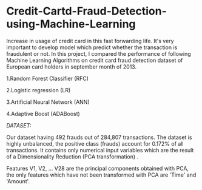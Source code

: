 # Credit-Cartd-Fraud-Detection-using-Machine-Learning
Increase in usage of credit card in this fast forwarding life. It's very important to develop model which predict whether the transaction is fraudulent or not.
In this project, I compared the performance of following Machine Learning Algorithms on credit card fraud detection dataset of European card holders in september month of 2013.

1.Random Forest Classifier (RFC)

2.Logistic regression (LR)

3.Artificial Neural Network (ANN)

4.Adaptive Boost (ADABoost)

*DATASET:*

Our dataset having 492 frauds out of 284,807 transactions. The dataset is highly unbalanced, the positive class (frauds) account for 0.172% of all transactions. 
It contains only numerical input variables which are the result of a Dimensionality Reduction (PCA transformation) . 

Features V1, V2, … V28 are the principal components obtained with PCA, the only features which have not been transformed with PCA are 'Time' and 'Amount'. 
